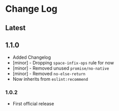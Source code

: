 # Change Log

## Latest

## 1.1.0

* Added Changelog
* [minor] - Dropping `space-infix-ops` rule for now
* [minor] - Removed unused `promise/no-native`
* [minor] - Removed `no-else-return`
* Now inherits from `eslint:recommend`

### 1.0.2

* First official release
